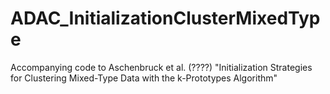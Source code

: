 # ADAC_InitializationClusterMixedType
Accompanying code to Aschenbruck et al. (????) "Initialization Strategies for Clustering Mixed-Type Data with the k-Prototypes Algorithm"
